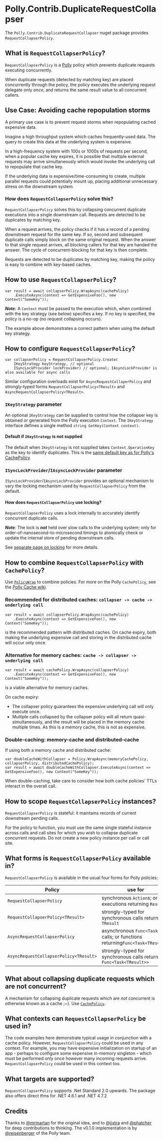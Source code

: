 # Polly.Contrib.DuplicateRequestCollapser

The `Polly.Contrib.DuplicateRequestCollapser` nuget package provides `RequestCollapserPolicy`.

## What is `RequestCollapserPolicy`?

`RequestCollapserPolicy` is a [Polly](https://github.com/App-vNext/Polly/) policy which prevents duplicate requests executing concurrently.  

When duplicate requests (detected by matching key) are placed concurrently through the policy, the policy executes the underlying request delegate only _once_, and returns the same result value to all concurrent callers.

## Use Case: Avoiding cache repopulation storms

A primary use case is to prevent request storms when repopulating cached expensive data.  

Imagine a high throughput system which caches frequently-used data.  The query to create this data at the underlying system is expensive.

In a high-frequency system with 100s or 1000s of requests per second, when a popular cache key expires, it is possible that multiple external requests may arrive simultaneously which would invoke the underlying call to repopulate that cache key.  

If the underlying data is expensive/time-consuming to create, multiple parallel requests could potentially mount up, placing additional unnecessary stress on the downstream system.

### How does `RequestCollapserPolicy` solve this?

`RequestCollapserPolicy` solves this by collapsing concurrent duplicate executions into a single downstream call.  Requests are detected to be duplicates by matching key.

When a request arrives, the policy checks if it has a record of a pending downstream request for the same key.  If so, second and subsequent duplicate calls simply block on the same original request.  When the answer to that single request arrives, all blocking callers for that key are handed the answer. The cycle of concurrent-blocking for that key is then complete.

Requests are detected to be duplicates by matching key, making the policy is easy to combine with key-based caches.

## How to use `RequestCollapserPolicy`?


    var result = await collapserPolicy.WrapAsync(cachePolicy)
        .ExecuteAsync(context => GetExpensiveFoo(), new Context("SomeKey"));

_**Note:**_ A `Context` must be passed to the execution which, when combined with the key strategy (see below) specifies a key.  If no key is specified, the policy is a no-op (no request collapsing occurs).

The example above demonstrates a correct pattern when using the default key strategy.  

## How to configure `RequestCollapserPolicy`?

    var collapserPolicy = RequestCollapserPolicy.Create(
        IKeyStrategy keyStrategy, // optional
        ISyncLockProvider lockProvider) // optional; IAsyncLockProvider is also available for async calls

Similar configuration overloads exist for `AsyncRequestCollaperPolicy` and strongly-typed forms `RequestCollapserPolicy<TResult>` and `AsyncRequestCollapserPolicy<TResult>`.

### `IKeyStrategy` parameter

An optional `IKeyStrategy` can be supplied to control how the collapser key is obtained or generated from the Polly execution `Context`.  The `IKeyStrategy` interface defines a single method `string GetKey(Context context)`.

#### Default if `IKeyStrategy` is not supplied

The default when `IKeyStrategy` is not supplied takes `Context.OperationKey` as the key to identify duplicates.  This is the [same default key as for Polly's CachePolicy](https://github.com/App-vNext/Polly/wiki/Cache#default-cachekeystrategy-if-none-specified).

### `ISyncLockProvider`/`IAsyncLockProvider` parameter

`ISyncLockProvider`/`IAsyncLockProvider` provides an optional mechanism to vary the locking mechanism used by `RequestCollapserPolicy` from the default.

#### How does `RequestCollapserPolicy` use locking?

`RequestCollapserPolicy` uses a lock internally to accurately identify concurrent duplicate calls.

_**Note**_: The lock is _**not**_ held over slow calls to the underlying system; only for order-of-nanosecond-to-microsecond timings to atomically check or update the internal store of pending downstream calls.  

See [separate page on locking](Locking.md) for more details.

## How to combine `RequestCollapserPolicy` with `CachePolicy`?

Use [`PolicyWrap`](https://github.com/App-vNext/Polly/wiki/PolicyWrap) to combine policies.  For more on the Polly `CachePolicy`, see the [Polly Cache wiki](https://github.com/App-vNext/Polly/wiki/Cache).

### Recommended for distributed caches: `collapser -> cache -> underlying call`

    var result = await collapserPolicy.WrapAsync(cachePolicy)
        .ExecuteAsync(context => GetExpensiveFoo(), new Context("SomeKey"));

is the recommended pattern with distributed caches.  On cache expiry, both making the underlying expensive call and storing in the distributed cache will occur only once.

### Alternative for memory caches: `cache -> collapser -> underlying call`

    var result = await cachePolicy.WrapAsync(collapserPolicy)
        .ExecuteAsync(context => GetExpensiveFoo(), new Context("SomeKey"));

is a viable alternative for memory caches.  

On cache expiry:

+ The collapser policy guarantees the expensive underlying call will only execute once.
+ Multiple calls collapsed by the collapser policy will all return quasi-simultaneously, and the result will be placed in the memory cache multiple times.  As this is a memory cache, this is not as expensive.

### Double-caching: memory-cache and distributed-cache

If using both a memory cache and distributed cache:

    var doubleCacheWithCollapser = Policy.WrapAsync(memoryCachePolicy, collapserPolicy, distributedCachePolicy);
    var result = await doubleCacheWithCollapser.ExecuteAsync(context => GetExpensiveFoo(), new Context("SomeKey"));

When double-caching, take care to consider how both cache policies' TTLs interact in the overall call.  


## How to scope `RequestCollapserPolicy` instances?

`RequestCollapserPolicy` is stateful: it maintains records of current downstream pending calls. 

For the policy to function, you must use the same single stateful instance across calls and call sites for which you wish to collapse duplicate concurrent requests. Do not create a new policy instance per call or call site.

## What forms is `RequestCollapserPolicy` available in?

`RequestCollapserPolicy` is available in the usual four forms for Polly policies:

| Policy | use for |
| -- | -- |
| `RequestCollapserPolicy` | synchronous `Action`s; or executions returning `Result` |
| `RequestCollapserPolicy<TResult>` | strongly-typed for synchronous calls returning `TResult` |
| `AsyncRequestCollapserPolicy` | asynchronous `Func<Task>` calls; or functions returning`Func<Task<TResult>>` |
| `AsyncRequestCollapserPolicy<TResult>` | strongly-typed for synchronous calls returning `Func<Task<TResult>>` |


## What about collapsing duplicate requests which are not concurrent?

A mechanism for collapsing duplicate requests which are _not_ concurrent is otherwise known as a cache ;~). Use [`CachePolicy`](https://github.com/App-vNext/Polly/wiki/Cache).

## What contexts can `RequestCollapserPolicy` be used in?

The code examples here demonstrate typical usage in conjunction with a cache policy.  However, `RequestCollapserPolicy` could be used in any context.  For example, you may have expensive initialization on startup of an app - perhaps to configure some expensive in-memory singleton - which must be performed only once however many incoming requests arrive. `RequestCollapserPolicy` could be used in this context too.

## What targets are supported?

`RequestCollapserPolicy` supports .Net Standard 2.0 upwards.  The package also offers direct tfms for .NET 4.6.1 and .NET 4.7.2

## Credits

Thanks to [@mrmartan](https://github.com/mrmartan) for the original idea, and to [@jjxtra](https://github.com/jjxtra) and [@phatcher](https://github.com/phatcher) for deep contributions to thinking.  The v0.1.0 implementation is by [@reisenberger](https://github.com/reisenberger) of the Polly team. 